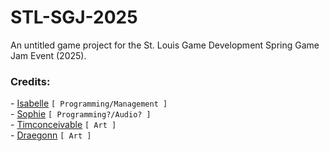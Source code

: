 # STL-SGJ-2025

An untitled game project for the St. Louis Game Development Spring Game Jam Event (2025).

### Credits:

\- [Isabelle](https://github.com/nik0-dev) `[ Programming/Management ]`  
\- [Sophie](https://github.com/sophieM701) `[ Programming?/Audio? ]`  
\- [Timconceivable](https://github.com/timconceivable) `[ Art ]`  
\- [Draegonn](https://github.com/draegonn) `[ Art ]`
